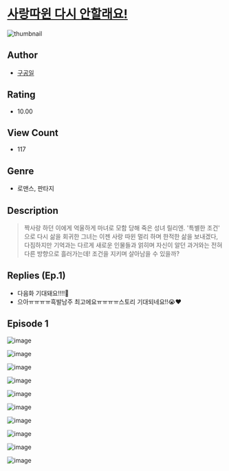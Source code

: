 # [사랑따윈 다시 안할래요!](https://comic.naver.com/challenge/list?titleId=811134)
![thumbnail](https://image-comic.pstatic.net/user_contents_data/challenge_comic/2023/05/25/261816/upload_3473232112052758072_480x623.jpeg)

## Author
- [구공일](https://comic.naver.com/artistTitle?id=261816)

## Rating
- 10.00

## View Count
- 117

## Genre
- 로맨스, 판타지

## Description
> 짝사랑 하던 이에게 억울하게 마녀로 모함 당해 죽은 성녀 릴리엔. '특별한 조건' 으로 다시 삶을 회귀한 그녀는 이젠 사랑 따윈 멀리 하며 한적한 삶을 보내겠다, 다짐하지만 기억과는 다르게 새로운 인물들과 얽히며 자신이 알던 과거와는 전혀 다른 방향으로 흘러가는데! 조건을 지키며 살아남을 수 있을까?

## Replies (Ep.1)
- 다음화 기대돼요!!!!🫢
- 으아ㅠㅠㅠㅠ흑발남주 최고에요ㅠㅠㅠㅠ스토리 기대되네요!!😭❤

## Episode 1
![image](https://image-comic.pstatic.net/user_contents_data/challenge_comic/2023/05/25/261816/upload_4121183097509536564.jpeg)

![image](https://image-comic.pstatic.net/user_contents_data/challenge_comic/2023/05/25/261816/upload_4136056212719614260.jpeg)

![image](https://image-comic.pstatic.net/user_contents_data/challenge_comic/2023/05/25/261816/upload_3702582747164402020.jpeg)

![image](https://image-comic.pstatic.net/user_contents_data/challenge_comic/2023/05/25/261816/upload_7148955558848248121.jpeg)

![image](https://image-comic.pstatic.net/user_contents_data/challenge_comic/2023/05/25/261816/upload_3919086490901427813.jpeg)

![image](https://image-comic.pstatic.net/user_contents_data/challenge_comic/2023/05/25/261816/upload_3904674968660752432.jpeg)

![image](https://image-comic.pstatic.net/user_contents_data/challenge_comic/2023/05/25/261816/upload_7377239478688035378.jpeg)

![image](https://image-comic.pstatic.net/user_contents_data/challenge_comic/2023/05/25/261816/upload_4122258415650681656.jpeg)

![image](https://image-comic.pstatic.net/user_contents_data/challenge_comic/2023/05/25/261816/upload_3630289867052889698.jpeg)

![image](https://image-comic.pstatic.net/user_contents_data/challenge_comic/2023/05/25/261816/upload_7077519197456261937.jpeg)
